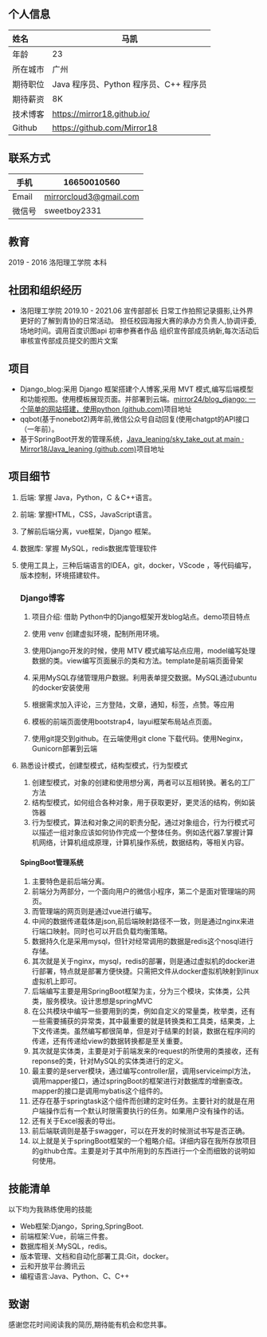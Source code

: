 ## 个人信息

| 姓名     | 马凯                                   |
| :------- | -------------------------------------- |
| 年龄     | 23                                     |
| 所在城市 | 广州                                   |
| 期待职位 | Java 程序员、Python 程序员、C++ 程序员 |
| 期待薪资 | 8K                                     |
| 技术博客 | https://mirror18.github.io/            |
| Github   | https://github.com/Mirror18            |

## 联系方式

| 手机   | 16650010560            |
| ------ | ---------------------- |
| Email  | mirrorcloud3@gmail.com |
| 微信号 | sweetboy2331           |



## 教育

2019 - 2016 	洛阳理工学院	本科



## 社团和组织经历

* 洛阳理工学院
  2019.10 - 2021.06
  宣传部部长
  日常工作拍照记录摄影,让外界更好的了解到青协的日常活动。
  担任校园海报大赛的承办方负责人,协调评委,场地时间。调用百度识图api 初审参赛者作品
  组织宣传部成员纳新,每次活动后审核宣传部成员提交的图片文案

## 项目

* Django_blog:采用 Django 框架搭建个人博客,采用 MVT 模式,编写后端模型和功能视图。使用模板展现页面。并部署到云端。[mirror24/blog_django: 一个简单的网站搭建，使用python (github.com)](https://github.com/mirror24/blog_django)项目地址
* qqbot(基于nonebot2)两年前,微信公众号自动回复(使用chatgpt的API接口（一年前）。
* 基于SpringBoot开发的管理系统，[Java_leaning/sky_take_out at main · Mirror18/Java_leaning (github.com)](https://github.com/Mirror18/Java_leaning/tree/main/sky_take_out)项目地址

## 项目细节

1. 后端: 掌握 Java，Python，C ＆C++语言。

2. 前端: 掌握HTML，CSS，JavaScript语言。

3. 了解前后端分离，vue框架，Django 框架。

4. 数据库: 掌握 MySQL，redis数据库管理软件

5. 使用工具上，三种后端语言的IDEA，git，docker，VScode ，等代码编写，版本控制，环境搭建软件。

   ### Django博客

   1. 项目介绍: 借助 Python中的Django框架开发blog站点。demo项目特点

   2. 使用 venv 创建虚拟环境，配制所用环境。

   3. 使用Django开发的时候，使用 MTV 模式编写站点应用，model编写处理数据的类。view编写页面展示的类和方法。template是前端页面骨架

   4. 采用MySQL存储管理用户数据。利用表单提交数据。MySQL通过ubuntu的docker安装使用

   5. 根据需求加入评论，三方登陆，文章，通知，标签，点赞。等应用

   6. 模板的前端页面使用bootstrap4，layui框架布局站点页面。

   7. 使用git提交到github。在云端使用git clone 下载代码。使用Neginx，Gunicorn部署到云端

6. 熟悉设计模式，创建型模式，结构型模式，行为型模式

   1. 创建型模式，对象的创建和使用想分离，两者可以互相转换。著名的工厂方法
   2. 结构型模式，如何组合各种对象，用于获取更好，更灵活的结构，例如装饰器
   3. 行为型模式，算法和对象之间的职责分配，通过对象组合，行为行模式可以描述一组对象应该如何协作完成一个整体任务。例如迭代器7.掌握计算机网络，计算机组成原理，计算机操作系统，数据结构，等相关内容。

   #### SpingBoot管理系统

   1. 主要特色是前后端分离。
   2. 前端分为两部分，一个面向用户的微信小程序，第二个是面对管理端的网页。
   3. 而管理端的网页则是通过vue进行编写。
   4. 中间的数据传递载体是json,前后端映射路径不一致，则是通过nginx来进行端口映射。同时也可以开启负载均衡策略。
   5. 数据持久化是采用mysql，但针对经常调用的数据是redis这个nosql进行存储。
   6. 其次就是关于nginx，mysql，redis的部署，则是通过虚拟机的docker进行部署，特点就是部署方便快捷。只需把文件从docker虚拟机映射到linux虚拟机上即可。
   7. 后端编写主要是用SpringBoot框架为主，分为三个模块，实体类，公共类，服务模块。设计思想是springMVC
   8. 在公共模块中编写一些要用到的类，例如自定义的常量类，枚举类，还有一些需要捕获的异常类，其中最重要的就是转换类和工具类，结果类，上下文传递类。虽然编写都很简单，但是对于结果的封装，数据在程序间的传递，还有传递给view的数据转换都是至关重要。
   9. 其次就是实体类，主要是对于前端发来的request的所使用的类接收，还有reponse的类，针对MySQL的实体类进行的定义。
   10. 最主要的是server模块，通过编写controller层，调用serviceimpl方法，调用mapper接口，通过springBoot的框架进行对数据库的增删查改。mapper的接口是调用mybatis这个组件的。
   11. 还存在基于springtask这个组件而创建的定时任务。主要针对的就是在用户端操作后有一个默认时限需要执行的任务。如果用户没有操作的话。
   12. 还有关于Excel报表的导出。
   13. 前后端联调则是基于swagger，可以在开发的时候测试书写是否正确。
   14. 以上就是关于springBoot框架的一个粗略介绍。详细内容在我所存放项目的github仓库。主要是对于其中所用到的东西进行一个全而细致的说明如何使用。

      


## 技能清单

以下均为我熟练使用的技能

* Web框架:Django，Spring,SpringBoot.
* 前端框架:Vue，前端三件套。
* 数据库相关:MySQL，redis。
* 版本管理、文档和自动化部署工具:Git，docker。
* 云和开放平台:腾讯云
* 编程语言:Java、Python、C、C++

## 致谢

感谢您花时间阅读我的简历,期待能有机会和您共事。